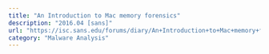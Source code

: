 ```yaml
---
title: "An Introduction to Mac memory forensics"
description: "2016.04 [sans]"
url: "https://isc.sans.edu/forums/diary/An+Introduction+to+Mac+memory+forensics/20989/"
category: "Malware Analysis"
---
```

